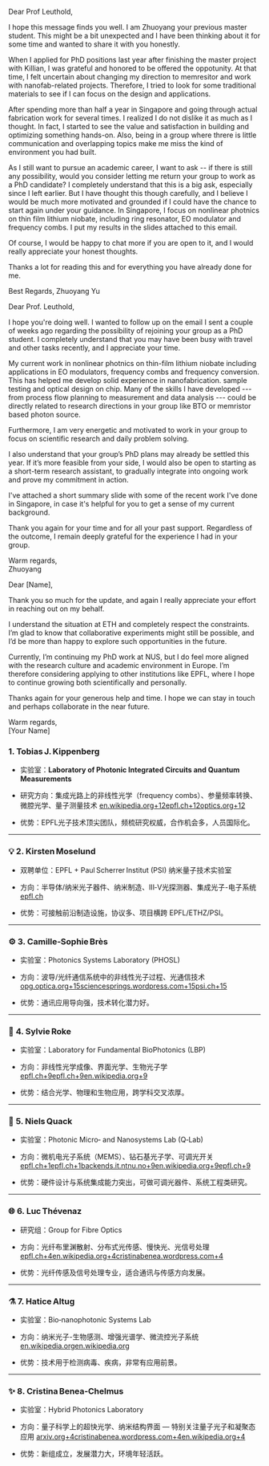 Dear Prof Leuthold,

I hope this message finds you well. I am Zhuoyang your previous master student. This might be a bit unexpected and I have been thinking about it for some time and wanted to share it with you honestly.

When I applied for PhD positions last year after finishing the master project with Killian, I was grateful and honored to be offered the oppotunity.  At that time, I felt uncertain about changing my direction to memresitor and work with nanofab-related projects. Therefore, I tried to look for some traditional materials to see if I can focus on the design and applications.

After spending more than half a year in Singapore and going through actual fabrication work for several times. I realized I do not dislike it as much as I thought. In fact, I started to see the value and satisfaction in building and optimizing something hands-on. Also, being in a group where threre is little communication and overlapping topics make me miss the kind of environment you had built. 

As I still want to pursue an academic career, I want to ask -- if there is still any possibility, would you consider letting me return your group to work as a PhD candidate? I completely understand that this is a big ask, especially since I left earlier. But I have thought this though carefully, and I believe I would be much more motivated and grounded if I could have the chance to start again under your guidance. In Singapore, I focus on nonlinear photnics on thin film lithium niobate, including ring resonator, EO modulator and frequency combs. I put my results in the slides attached to this email.

Of course, I would be happy to chat more if you are open to it, and I would really appreciate your honest thoughts.

Thanks a lot for reading this and for everything you have already done for me.

Best Regards,
Zhuoyang Yu


Dear Prof. Leuthold,

I hope you're doing well. I wanted to follow up on the email I sent a couple of weeks ago regarding the possibility of rejoining your group as a PhD student. I completely understand that you may have been busy with travel and other tasks recently, and I appreciate your time.

My current work in nonlinear photnics on thin-film lithium niobate including applications in EO modulators, frequency combs and frequency conversion. This has helped me develop solid experience in nanofabrication. sample testing and optical design on chip. Many of the skills I have developed --- from process flow planning to measurement and data analysis --- could be directly related to research directions in your group like BTO or memristor based photon source.

Furthermore, I am very energetic and motivated to work in your group to focus on scientific research and daily problem solving. 

I also understand that your group’s PhD plans may already be settled this year. If it’s more feasible from your side, I would also be open to starting as a short-term research assistant, to gradually integrate into ongoing work and prove my commitment in action.

I've attached a short summary slide with some of the recent work I've done in Singapore, in case it's helpful for you to get a sense of my current background.

Thank you again for your time and for all your past support. Regardless of the outcome, I remain deeply grateful for the experience I had in your group.

Warm regards,  
Zhuoyang


Dear [Name],

Thank you so much for the update, and again I really appreciate your effort in reaching out on my behalf.

I understand the situation at ETH and completely respect the constraints. I’m glad to know that collaborative experiments might still be possible, and I’d be more than happy to explore such opportunities in the future.

Currently, I’m continuing my PhD work at NUS, but I do feel more aligned with the research culture and academic environment in Europe. I’m therefore considering applying to other institutions like EPFL, where I hope to continue growing both scientifically and personally.

Thanks again for your generous help and time. I hope we can stay in touch and perhaps collaborate in the near future.

Warm regards,  
[Your Name]



### **1. Tobias J. Kippenberg**

- 实验室：**Laboratory of Photonic Integrated Circuits and Quantum Measurements**
    
- 研究方向：集成光路上的非线性光学（frequency combs）、参量频率转换、微腔光学、量子测量技术 [en.wikipedia.org+12epfl.ch+12optics.org+12](https://www.epfl.ch/labs/k-lab/?utm_source=chatgpt.com)
    
- 优势：EPFL光子技术顶尖团队，频梳研究权威，合作机会多，人员国际化。
    

---

### 💡 **2. Kirsten Moselund**

- 双聘单位：EPFL + Paul Scherrer Institut (PSI) 纳米量子技术实验室
    
- 方向：半导体/纳米光子器件、纳米制造、III‑V光探测器、集成光子-电子系统 [epfl.ch](https://www.epfl.ch/labs/k-lab/group-members/?utm_source=chatgpt.com)
    
- 优势：可接触前沿制造设施，协议多、项目横跨 EPFL/ETHZ/PSI。
    

---

### ⚙️ **3. Camille‑Sophie Brès**

- 实验室：Photonics Systems Laboratory (PHOSL)
    
- 方向：波导/光纤通信系统中的非线性光子过程、光通信技术 [opg.optica.org+15sciencesprings.wordpress.com+15psi.ch+15](https://sciencesprings.wordpress.com/tag/photonics/?utm_source=chatgpt.com)
    
- 优势：通讯应用导向强，技术转化潜力好。
    

---

### 🔬 **4. Sylvie Roke**

- 实验室：Laboratory for Fundamental BioPhotonics (LBP)
    
- 方向：非线性光学成像、界面光学、生物光子学 [epfl.ch+9epfl.ch+9en.wikipedia.org+9](https://www.epfl.ch/research/domains/photonics/labs/?utm_source=chatgpt.com)
    
- 优势：结合光学、物理和生物应用，跨学科交叉浓厚。
    

---

### 🧰 **5. Niels Quack**

- 实验室：Photonic Micro‑ and Nanosystems Lab (Q‑Lab)
    
- 方向：微机电光子系统（MEMS）、钻石基光子学、可调光开关 [epfl.ch+1epfl.ch+1](https://www.epfl.ch/research/domains/photonics/?utm_source=chatgpt.com)[backends.it.ntnu.no+9en.wikipedia.org+9epfl.ch+9](https://en.wikipedia.org/wiki/Niels_Quack?utm_source=chatgpt.com)
    
- 优势：硬件设计与系统集成能力突出，可做可调光器件、系统工程类研究。
    

---

### 🌐 **6. Luc Thévenaz**

- 研究组：Group for Fibre Optics
    
- 方向：光纤布里渊散射、分布式光传感、慢快光、光信号处理 [epfl.ch+4en.wikipedia.org+4cristinabenea.wordpress.com+4](https://en.wikipedia.org/wiki/Luc_Th%C3%A9venaz?utm_source=chatgpt.com)
    
- 优势：光纤传感及信号处理专业，适合通讯与传感方向发展。
    

---

### ⚗️ **7. Hatice Altug**

- 实验室：Bio‑nanophotonic Systems Lab
    
- 方向：纳米光子-生物感测、增强光谱学、微流控光子系统 [en.wikipedia.org](https://en.wikipedia.org/wiki/Hatice_Altug?utm_source=chatgpt.com)[en.wikipedia.org](https://en.wikipedia.org/wiki/Luc_Th%C3%A9venaz?utm_source=chatgpt.com)
    
- 优势：技术用于检测病毒、疾病，非常有应用前景。
    

---

### ✨ **8. Cristina Benea‑Chelmus**

- 实验室：Hybrid Photonics Laboratory
    
- 方向：量子科学上的超快光学、纳米结构界面 — 特别关注量子光子和凝聚态应用 [arxiv.org+4cristinabenea.wordpress.com+4en.wikipedia.org+4](https://cristinabenea.wordpress.com/?utm_source=chatgpt.com)
    
- 优势：新组成立，发展潜力大，环境年轻活跃。